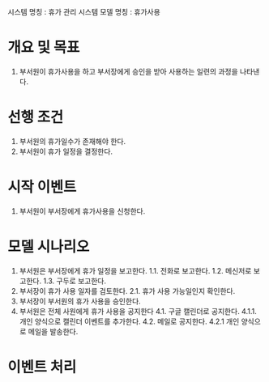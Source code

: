 시스템 명칭 : 휴가 관리 시스템
모델 명칭 : 휴가사용

# 개요 및 목표
1. 부서원이 휴가사용을 하고 부서장에게 승인을 받아 사용하는 일련의 과정을 나타낸다.

# 선행 조건
1. 부서원의 휴가일수가 존재해야 한다.
2. 부서원이 휴가 일정을 결정한다.

# 시작 이벤트
1. 부서원이 부서장에게 휴가사용을 신청한다.

# 모델 시나리오
1. 부서원은 부서장에게 휴가 일정을 보고한다.
    1.1. 전화로 보고한다.
    1.2. 메신저로 보고한다.
    1.3. 구두로 보고한다.
2. 부서장이 휴가 사용 일자를 검토한다.
    2.1. 휴가 사용 가능일인지 확인한다.
3. 부서장이 부서원의 휴가 사용을 승인한다.
4. 부서원은 전체 사원에게 휴가 사용을 공지한다
	4.1. 구글 캘린더로 공지한다. 
		4.1.1. 개인 양식으로 캘린더 이벤트를 추가한다.
	4.2. 메일로 공지한다.
		4.2.1 개인 양식으로 메일을 발송한다.

# 이벤트 처리